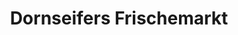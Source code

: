 ---
title: "Dornseifers Frischemarkt"
url: /olpe/dornseifers-frischemarkt-stellwerkstrasse/
shop: Supermarkt
---